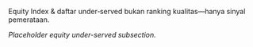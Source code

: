 <div data-disclaimer-block="equity_under_served_section">
<p data-disclaimer-id="D1">Equity Index & daftar under‑served bukan ranking kualitas—hanya sinyal pemerataan.</p>
</div>

_Placeholder equity under-served subsection._
